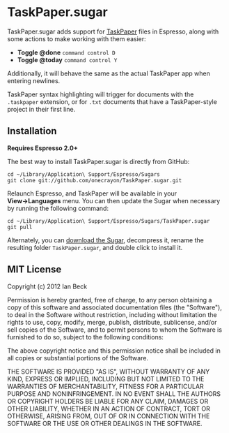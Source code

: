 # TaskPaper.sugar

TaskPaper.sugar adds support for [TaskPaper](http://www.hogbaysoftware.com/products/taskpaper) files in Espresso, along with some actions to make working with them easier:

* **Toggle @done** `command control D`
* **Toggle @today** `command control Y`

Additionally, it will behave the same as the actual TaskPaper app when entering newlines.

TaskPaper syntax highlighting will trigger for documents with the `.taskpaper` extension, or for `.txt` documents that have a TaskPaper-style project in their first line.

## Installation

**Requires Espresso 2.0+**

The best way to install TaskPaper.sugar is directly from GitHub:

    cd ~/Library/Application\ Support/Espresso/Sugars
    git clone git://github.com/onecrayon/TaskPaper.sugar.git

Relaunch Espresso, and TaskPaper will be available in your **View&rarr;Languages** menu. You can then update the Sugar when necessary by running the following command:

    cd ~/Library/Application\ Support/Espresso/Sugars/TaskPaper.sugar
    git pull

Alternately, you can [download the Sugar](https://github.com/onecrayon/TaskPaper.sugar/zipball/master), decompress it, rename the resulting folder `TaskPaper.sugar`, and double click to install it.

## MIT License 

Copyright (c) 2012 Ian Beck

Permission is hereby granted, free of charge, to any person obtaining a copy of this software and associated documentation files (the "Software"), to deal in the Software without restriction, including without limitation the rights to use, copy, modify, merge, publish, distribute, sublicense, and/or sell copies of the Software, and to permit persons to whom the Software is furnished to do so, subject to the following conditions:

The above copyright notice and this permission notice shall be included in all copies or substantial portions of the Software.

THE SOFTWARE IS PROVIDED "AS IS", WITHOUT WARRANTY OF ANY KIND, EXPRESS OR IMPLIED, INCLUDING BUT NOT LIMITED TO THE WARRANTIES OF MERCHANTABILITY, FITNESS FOR A PARTICULAR PURPOSE AND NONINFRINGEMENT. IN NO EVENT SHALL THE AUTHORS OR COPYRIGHT HOLDERS BE LIABLE FOR ANY CLAIM, DAMAGES OR OTHER LIABILITY, WHETHER IN AN ACTION OF CONTRACT, TORT OR OTHERWISE, ARISING FROM, OUT OF OR IN CONNECTION WITH THE SOFTWARE OR THE USE OR OTHER DEALINGS IN THE SOFTWARE.

